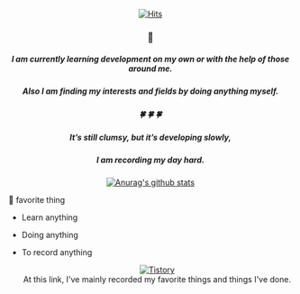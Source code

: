   <div align=center>
	
  [![Hits](https://hits.seeyoufarm.com/api/count/incr/badge.svg?url=https%3A%2F%2Fgithub.com%2Ftmdgml-96&count_bg=%2379C83D&title_bg=%23555555&icon=&icon_color=%23E7E7E7&title=hits&edge_flat=false)](https://hits.seeyoufarm.com)
  
  ### 👋   
  ##### I am currently learning development on my own or with the help of those around me.
  ##### Also I am finding my interests and fields by doing anything myself.
  ##### 🍀 🍀 🍀
  ##### It’s still clumsy, but it’s developing slowly,
  ##### I am recording my day hard.

  [![Anurag's github stats](https://github-readme-stats.vercel.app/api?username=tmdgml-96)](https://github.com/anuraghazra/github-readme-stats)

  </div>

🌱 favorite thing
- Learn anything
- Doing anything
- To record anything

  <div align=center>
	
  [![Tistory](https://img.shields.io/static/v1?label=Tistory&message=seunghee&color=yellowgreen)](https://dkanxmstmdgml.tistory.com/)  
  At this link, I've mainly recorded my favorite things and things I've done.
  
  </div>

